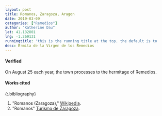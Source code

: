 ```yaml
---
layout: post
title: Romanos, Zaragoza, Aragon
date: 2019-03-09
categories: ["Remedios"]
author: "Katherine Dau"
lat: 41.132801
lng: -1.269131
runningtitle: "this is the running title at the top. the default is to display the site title, so to activate the running title you will need to uncomment in the post.html layout"
desc: Ermita de la Virgen de los Remedios
---
```

#### Verified
On August 25 each year, the town processes to the hermitage of Remedios.

#### Works cited

{:.bibliography}
1. "Romanos (Zaragoza)," [Wikipedia](https://es.wikipedia.org/wiki/Romanos_(Zaragoza)).
2. "Romanos" [Turismo de Zaragoza](https://www.turismodezaragoza.es/provincia/pueblos/romanos.html).
